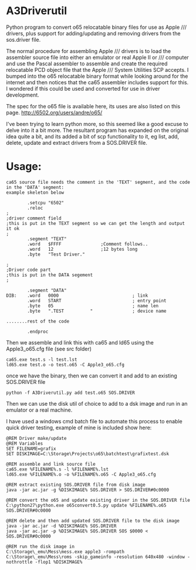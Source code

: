 # A3Driverutil
Python program to convert o65 relocatable binary files for use as Apple /// drivers, plus support for adding/updating and removing drivers from the sos.driver file.

The normal procedure for assembling Apple /// drivers is to load the assembler source file into either an emulator or real Apple II or /// computer and use the Pascal assembler to assemble and create the required relocatable PCD object file that the Apple /// System Utilities SCP accepts. I bumped into the o65 relocatable binary format while looking around for the internet and then notices that the ca65 assembler includes support for this. I wondered if this could be used and converted for use in driver development. 

The spec for the o65 file is available here, its uses are also listed on this page.
http://6502.org/users/andre/o65/

I've been trying to learn python more, so this seemed like a good excuse to delve into it a bit more. The resultant program has expanded on the original idea quite a bit, and its added a bit of scp functionality to it, eg list, add, delete, update and extract drivers from a SOS.DRIVER file.


# Usage:

   ```
   ca65 source file needs the comment in the 'TEXT' segment, and the code in the 'DATA' segment:
   example skeleton below
   
           .setcpu "6502"
           .reloc
   ;
   ;driver comment field
   ;this is put in the TEXT segment so we can get the length and output it ok
   ;
           .segment "TEXT"
           .word   $FFFF               ;Comment follows..
           .word   12                  ;12 bytes long
           .byte   "Test Driver."
   
   ;
   ;Driver code part
   ;this is put in the DATA segement
   ;
              
           .segment "DATA"
   DIB:    .word   0000                            ; link
           .word   START                           ; entry point
           .byte   05                              ; name len
           .byte   ".TEST          "               ; device name
   
   ........rest of the code
   
           .endproc
   ```

Then we assemble and link this with ca65 and ld65 using the Apple3_o65.cfg file (see src folder)
   ```
   ca65.exe test.s -l test.lst
   ld65.exe test.o -o test.o65 -C Apple3_o65.cfg
   ```

once we have the binary, then we can convert it and add to an existing SOS.DRIVER file

   ```
   python -f A3Driverutil.py add test.o65 SOS.DRIVER
   ```

Then we can use the disk util of choice to add to a dsk image and run in an emulator or a real machine.


I have used a windows cmd batch file to automate this process to enable quick driver testing, example of mine is included show here:

   ```
   @REM Driver make/update
   @REM Variables
   SET FILENAME=grafix
   SET DISKIMAGE=C:\Storage\Projects\o65\batchtest\grafixtest.dsk
   
   @REM assemble and link source file
   ca65.exe %FILENAME%.s -l %FILENAME%.lst
   ld65.exe %FILENAME%.o -o %FILENAME%.o65 -C Apple3_o65.cfg
   
   @REM extract existing SOS.DRIVER file from disk image
   java -jar ac.jar -g %DISKIMAGE% SOS.DRIVER > SOS.DRIVER#0c0000
   
   @REM convert the o65 and update existing driver in the SOS.DRIVER file
   C:\python27\python.exe o65convert0.5.py update %FILENAME%.o65 SOS.DRIVER#0c0000
   
   @REM delete and then add updated SOS.DRIVER file to the disk image
   java -jar ac.jar -d %DISKIMAGE% SOS.DRIVER
   java -jar ac.jar -p %DISKIMAGE% SOS.DRIVER SOS $0000 < SOS.DRIVER#0c0000
   
   @REM run the disk image in 
   C:\Storage\_emu\Mess\mess.exe apple3 -rompath C:\Storage\_emu\Mess\roms -skip_gameinfo -resolution 640x480 -window -nothrottle -flop1 %DISKIMAGE%
   ```

